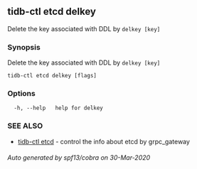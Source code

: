 ## tidb-ctl etcd delkey

Delete the key associated with DDL by `delkey [key]`

### Synopsis

Delete the key associated with DDL by `delkey [key]`

```
tidb-ctl etcd delkey [flags]
```

### Options

```
  -h, --help   help for delkey
```

### SEE ALSO

* [tidb-ctl etcd](tidb-ctl_etcd.md)	 - control the info about etcd by grpc_gateway

###### Auto generated by spf13/cobra on 30-Mar-2020
